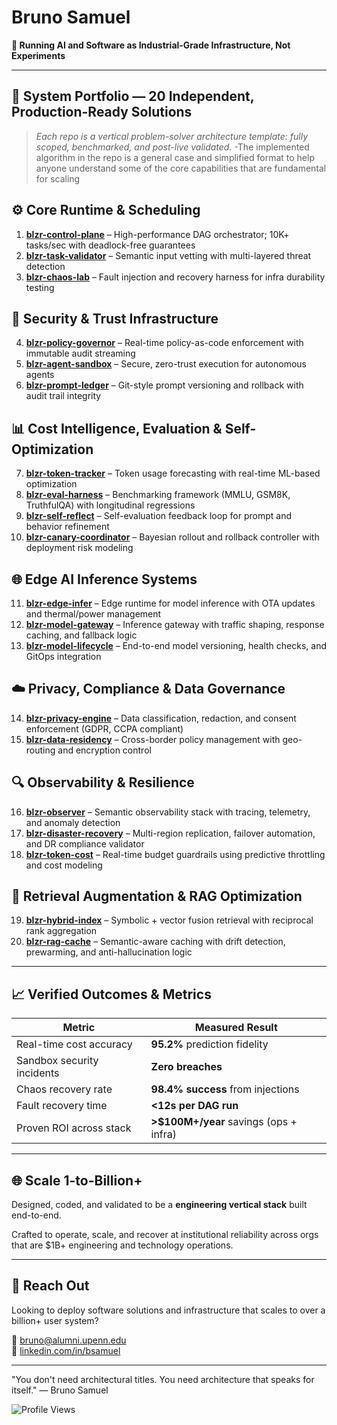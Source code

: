 # Bruno Samuel

**🚧 Running AI and Software as Industrial-Grade Infrastructure, Not Experiments**

---
## 🔩 System Portfolio — 20 Independent, Production-Ready Solutions

> _Each repo is a vertical problem-solver architecture template: fully scoped, benchmarked, and post-live validated._
> -The implemented algorithm in the repo is a general case and simplified format to help anyone understand some of the core capabilities that are fundamental for scaling 

## ⚙️ Core Runtime & Scheduling

1. **[blzr-control-plane](https://github.com/brunosamuel-code/blzr-control-plane)** – High-performance DAG orchestrator; 10K+ tasks/sec with deadlock-free guarantees  
2. **[blzr-task-validator](https://github.com/brunosamuel-code/blzr-task-validator)** – Semantic input vetting with multi-layered threat detection  
3. **[blzr-chaos-lab](https://github.com/brunosamuel-code/blzr-chaos-lab)** – Fault injection and recovery harness for infra durability testing  

## 🔐 Security & Trust Infrastructure

4. **[blzr-policy-governor](https://github.com/brunosamuel-code/blzr-policy-governor)** – Real-time policy-as-code enforcement with immutable audit streaming  
5. **[blzr-agent-sandbox](https://github.com/brunosamuel-code/blzr-agent-sandbox)** – Secure, zero-trust execution for autonomous agents  
6. **[blzr-prompt-ledger](https://github.com/brunosamuel-code/blzr-prompt-ledger)** – Git-style prompt versioning and rollback with audit trail integrity  

## 📊 Cost Intelligence, Evaluation & Self-Optimization

7. **[blzr-token-tracker](https://github.com/brunosamuel-code/blzr-token-tracker)** – Token usage forecasting with real-time ML-based optimization  
8. **[blzr-eval-harness](https://github.com/brunosamuel-code/blzr-eval-harness)** – Benchmarking framework (MMLU, GSM8K, TruthfulQA) with longitudinal regressions  
9. **[blzr-self-reflect](https://github.com/brunosamuel-code/blzr-self-reflect)** – Self-evaluation feedback loop for prompt and behavior refinement  
10. **[blzr-canary-coordinator](https://github.com/brunosamuel-code/blzr-canary-coordinator)** – Bayesian rollout and rollback controller with deployment risk modeling  

## 🌐 Edge AI Inference Systems

11. **[blzr-edge-infer](https://github.com/brunosamuel-code/blzr-edge-infer)** – Edge runtime for model inference with OTA updates and thermal/power management  
12. **[blzr-model-gateway](https://github.com/brunosamuel-code/blzr-model-gateway)** – Inference gateway with traffic shaping, response caching, and fallback logic  
13. **[blzr-model-lifecycle](https://github.com/brunosamuel-code/blzr-model-lifecycle)** – End-to-end model versioning, health checks, and GitOps integration  

## ☁️ Privacy, Compliance & Data Governance

14. **[blzr-privacy-engine](https://github.com/brunosamuel-code/blzr-privacy-engine)** – Data classification, redaction, and consent enforcement (GDPR, CCPA compliant)  
15. **[blzr-data-residency](https://github.com/brunosamuel-code/blzr-data-residency)** – Cross-border policy management with geo-routing and encryption control  

## 🔍 Observability & Resilience

16. **[blzr-observer](https://github.com/brunosamuel-code/blzr-observer)** – Semantic observability stack with tracing, telemetry, and anomaly detection  
17. **[blzr-disaster-recovery](https://github.com/brunosamuel-code/blzr-disaster-recovery)** – Multi-region replication, failover automation, and DR compliance validator  
18. **[blzr-token-cost](https://github.com/brunosamuel-code/blzr-token-cost)** – Real-time budget guardrails using predictive throttling and cost modeling  

## 🔬 Retrieval Augmentation & RAG Optimization

19. **[blzr-hybrid-index](https://github.com/brunosamuel-code/blzr-hybrid-index)** – Symbolic + vector fusion retrieval with reciprocal rank aggregation  
20. **[blzr-rag-cache](https://github.com/brunosamuel-code/blzr-rag-cache)** – Semantic-aware caching with drift detection, prewarming, and anti-hallucination logic  


---

## 📈 Verified Outcomes & Metrics

| Metric                        | Measured Result |
|-----------------------------|-----------------|
| Real-time cost accuracy     | **95.2%** prediction fidelity |
| Sandbox security incidents  | **Zero breaches** |
| Chaos recovery rate         | **98.4% success** from injections |
| Fault recovery time         | **<12s per DAG run** |
| Proven ROI across stack     | **>$100M+/year** savings (ops + infra) |

---

## 🌐 Scale 1-to-Billion+

Designed, coded, and validated to be a **engineering vertical stack** built end-to-end. 

Crafted to operate, scale, and recover at institutional reliability across orgs that are $1B+ engineering and technology operations.

---

## 🤝 Reach Out

Looking to deploy software solutions and infrastructure that scales to over a billion+ user system?

📨 [bruno@alumni.upenn.edu](mailto:bruno@alumni.upenn.edu)  
🔗 [linkedin.com/in/bsamuel](https://linkedin.com/in/bsamuel)

---

"You don't need architectural titles. You need architecture that speaks for itself."
— Bruno Samuel

![Profile Views](https://komarev.com/ghpvc/?username=brunosamuel-code&color=blue)
